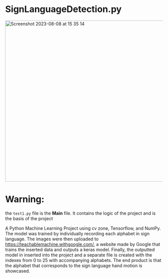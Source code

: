 # SignLanguageDetection.py

<img width="514" alt="Screenshot 2023-08-08 at 15 35 14" src="https://github.com/RoroDev2023/SignLanguageDetect.py/assets/135022367/7c8cbf9c-3fa7-43ce-b217-9edb29ffd787">

# Warning:

the `test1.py` file is the **Main** file. It contains the logic of the project and is the basis of the project

A Python Machine Learning Project using cv zone, Tensorflow, and NumPy. The model was trained by individually recording each alphabet in sign language. The images were then uploaded to https://teachablemachine.withgoogle.com/, a website made by Google that trains the inserted data and outputs a keras model. Finally, the outputted model in inserted into the project and a separate file is created with the indexes from 0 to 25 with accompanying alphabets. The end product is that the alphabet that corresponds to the sign language hand motion is showcased. 
